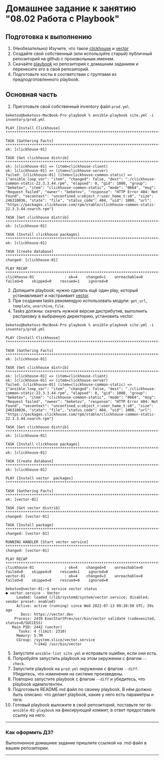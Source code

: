 # Домашнее задание к занятию "08.02 Работа с Playbook"

## Подготовка к выполнению

1. (Необязательно) Изучите, что такое [clickhouse](https://www.youtube.com/watch?v=fjTNS2zkeBs) и [vector](https://www.youtube.com/watch?v=CgEhyffisLY)
2. Создайте свой собственный (или используйте старый) публичный репозиторий на github с произвольным именем.
3. Скачайте [playbook](./playbook/) из репозитория с домашним заданием и перенесите его в свой репозиторий.
4. Подготовьте хосты в соответствии с группами из предподготовленного playbook.

## Основная часть

1. Приготовьте свой собственный inventory файл `prod.yml`.
```
beketov@beketovs-MacBook-Pro playbook % ansible-playbook site.yml -i inventory/prod.yml

PLAY [Install Clickhouse] *************************************************************************************************************************

TASK [Gathering Facts] ****************************************************************************************************************************
ok: [clickhouse-01]

TASK [Get clickhouse distrib] *********************************************************************************************************************
ok: [clickhouse-01] => (item=clickhouse-client)
ok: [clickhouse-01] => (item=clickhouse-server)
failed: [clickhouse-01] (item=clickhouse-common-static) => {"ansible_loop_var": "item", "changed": false, "dest": "./clickhouse-common-static-22.3.3.44.rpm", "elapsed": 0, "gid": 1000, "group": "beketov", "item": "clickhouse-common-static", "mode": "0664", "msg": "Request failed", "owner": "beketov", "response": "HTTP Error 404: Not Found", "secontext": "unconfined_u:object_r:user_home_t:s0", "size": 246310036, "state": "file", "status_code": 404, "uid": 1000, "url": "https://packages.clickhouse.com/rpm/stable/clickhouse-common-static-22.3.3.44.noarch.rpm"}

TASK [Get clickhouse distrib] *********************************************************************************************************************
ok: [clickhouse-01]

TASK [Install clickhouse packages] ****************************************************************************************************************
ok: [clickhouse-01]

TASK [Create database] ****************************************************************************************************************************
changed: [clickhouse-01]

PLAY RECAP ****************************************************************************************************************************************
clickhouse-01              : ok=4    changed=1    unreachable=0    failed=0    skipped=0    rescued=1    ignored=0  
```
2. Допишите playbook: нужно сделать ещё один play, который устанавливает и настраивает [vector](https://vector.dev).
3. При создании tasks рекомендую использовать модули: `get_url`, `template`, `unarchive`, `file`.
4. Tasks должны: скачать нужной версии дистрибутив, выполнить распаковку в выбранную директорию, установить vector.
```
beketov@beketovs-MacBook-Pro playbook % ansible-playbook site.yml -i inventory/prod.yml

PLAY [Install Clickhouse] ************************************************************************************************************

TASK [Gathering Facts] ***************************************************************************************************************
ok: [clickhouse-01]

TASK [Get clickhouse distrib] ********************************************************************************************************
ok: [clickhouse-01] => (item=clickhouse-client)
ok: [clickhouse-01] => (item=clickhouse-server)
failed: [clickhouse-01] (item=clickhouse-common-static) => {"ansible_loop_var": "item", "changed": false, "dest": "./clickhouse-common-static-22.3.3.44.rpm", "elapsed": 0, "gid": 1000, "group": "beketov", "item": "clickhouse-common-static", "mode": "0664", "msg": "Request failed", "owner": "beketov", "response": "HTTP Error 404: Not Found", "secontext": "unconfined_u:object_r:user_home_t:s0", "size": 246310036, "state": "file", "status_code": 404, "uid": 1000, "url": "https://packages.clickhouse.com/rpm/stable/clickhouse-common-static-22.3.3.44.noarch.rpm"}

TASK [Get clickhouse distrib] ********************************************************************************************************
ok: [clickhouse-01]

TASK [Install clickhouse packages] ***************************************************************************************************
ok: [clickhouse-01]

TASK [Create database] ***************************************************************************************************************
ok: [clickhouse-01]

PLAY [Install vector  packages] ******************************************************************************************************

TASK [Gathering Facts] ***************************************************************************************************************
ok: [vector-01]

TASK [Get vector distrib] ************************************************************************************************************
changed: [vector-01]

TASK [Install package] ***************************************************************************************************************
changed: [vector-01]

RUNNING HANDLER [Start vector service] ***********************************************************************************************
changed: [vector-01]

PLAY RECAP ***************************************************************************************************************************
clickhouse-01              : ok=4    changed=0    unreachable=0    failed=0    skipped=0    rescued=1    ignored=0   
vector-01                  : ok=4    changed=3    unreachable=0    failed=0    skipped=0    rescued=0    ignored=0   

beketov@vector-01:~$ service vector status
● vector.service - Vector
     Loaded: loaded (/lib/systemd/system/vector.service; disabled; vendor preset: enabled)
     Active: active (running) since Wed 2022-07-13 09:38:50 UTC; 39s ago
       Docs: https://vector.dev
    Process: 2439 ExecStartPre=/usr/bin/vector validate (code=exited, status=0/SUCCESS)
   Main PID: 2442 (vector)
      Tasks: 4 (limit: 2310)
     Memory: 5.7M
     CGroup: /system.slice/vector.service
             └─2442 /usr/bin/vector
```
5. Запустите `ansible-lint site.yml` и исправьте ошибки, если они есть.
6. Попробуйте запустить playbook на этом окружении с флагом `--check`.
7. Запустите playbook на `prod.yml` окружении с флагом `--diff`. Убедитесь, что изменения на системе произведены.
8. Повторно запустите playbook с флагом `--diff` и убедитесь, что playbook идемпотентен.
9. Подготовьте README.md файл по своему playbook. В нём должно быть описано: что делает playbook, какие у него есть параметры и теги.
10. Готовый playbook выложите в свой репозиторий, поставьте тег `08-ansible-02-playbook` на фиксирующий коммит, в ответ предоставьте ссылку на него.

---

### Как оформить ДЗ?

Выполненное домашнее задание пришлите ссылкой на .md-файл в вашем репозитории.

---
